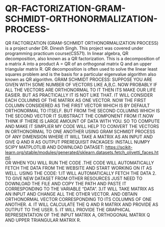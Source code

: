 # QR-FACTORIZATION-GRAM-SCHMIDT-ORTHONORMALIZATION-PROCESS-
QR FACTORIZATION (GRAM-SCHMIDT ORTHONORMALIZATION PROCESS) is a project under DR. Dinesh Singh. This project was covered under programming practicum course(CS571).
In linear algebra,  QR decomposition, also known as a QR factorization.  This is a decomposition of a matrix A into a product A = QR of an orthogonal matrix Q and an upper triangular matrix R. QR decomposition is often used to solve the linear least squares problem and is the basis for a particular eigenvalue algorithm also known as QR algorithm.
GRAM SCHMIDT PROCESS:
SUPPOSE YOU ARE GIVEN WITH SOME NUMBER OF VECTORS LIKE A,B,C. NOW PROBABLY IF ALL THE VECTORS ARE ORTHONORMAL TO IT THEN ITS MAKE OUR LIFE EASIER. BUT AS PRACTICALLY IT IS NOT LIKE THAT. IT WILL CONSIDER EACH COLUMNS OF THE MATRIX AS ONE VECTOR. NOW THE FIRST COLUMN CONSIDERED AS THE FIRST VECTOR WHICH IS BY DEFAULT ORTHONORMAL TO ITSELF. BUT FROM THE SECOND COLUMNS WHICH IS THE SECOND VECTOR IT SUBSTRACT THE COMPONENT FROM IT.NOW THINK IF THERE IS LARGE AMOUNT OF DATA WITH YOU.
SO TO COMPUTE AND MAKE IT SIMPLIER MY CODE WILL HELP TO CONVERT THE VECTORS IN ORTHONORMAL TO ONE ANOTHER USING GRAM SCHMIDT PROCESS OF ANY DIMENSION WHERE IT WILL TAKE A MATRIX AS AN INPUT AND GIVE Q AND R AS OUTPUT
PREREQUISIT PACKAGES:
INSTALL NUMPY SCIPY MATPLOTLIB
AND DOWNLOAD DATASET:
https://scikit-learn.org/stable/modules/generated/sklearn.datasets.fetch_olivetti_faces.html.  
OR
WHEN YOU WILL RUN THE CODE .THE CODE WILL AUTOMATICALLY FETCH THE DATA FROM THE WEBSITE AND START WORKING ON IT AS WELL.
USING THE CODE:
1.IT WILL AUTOMATICALLY FETCH THE DATA 
2. TO GIVE NEW DATASET FROM OTHER RESOURCES JUST NEED TO DOWNLOAD THE FILE AND COPY THE PATH AND PASTE IT CORRESPONDING TO THE VARIABLE “DATA”.
3.IT WILL TAKE MATRIX AS AN INPUT AND CHANGE ALL THE OTHER VECTOR. AND OBTAIN ORTHONORMAL VECTOR CORRESPONDING TO ITS COLUMNS OF ONE ANOTHER.
4. IT WILL CALCULATE THE Q AND R MATRIX AND PROVIDE AS OUTPUT TO THE USER.
5. IT WILL PROVIDE THE GRAPHICAL REPRESENTATION OF THE INPUT MATRIX A, ORTHOGONAL MATRIX Q AND UPPER TRIANGULAR MATRIX R.

